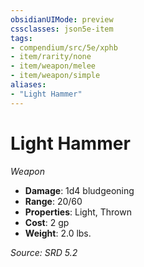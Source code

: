 ```yaml
---
obsidianUIMode: preview
cssclasses: json5e-item
tags:
- compendium/src/5e/xphb
- item/rarity/none
- item/weapon/melee
- item/weapon/simple
aliases: 
- "Light Hammer"
---
```

# Light Hammer
*Weapon*  

- **Damage**: 1d4 bludgeoning
- **Range**: 20/60
- **Properties**: Light, Thrown
- **Cost**: 2 gp
- **Weight**: 2.0 lbs.

*Source: SRD 5.2*